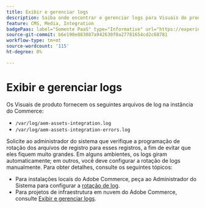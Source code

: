 ```yaml
---
title: Exibir e gerenciar logs
description: Saiba onde encontrar e gerenciar logs para Visuais do produto.
feature: CMS, Media, Integration
badgePaas: label="Somente PaaS" type="Informative" url="https://experienceleague.adobe.com/pt-br/docs/commerce/user-guides/product-solutions" tooltip="Aplica-se somente a projetos do Adobe Commerce na nuvem (infraestrutura do PaaS gerenciada pela Adobe) e a projetos locais."
source-git-commit: b6e190e883087a942630f0a27781654cd2c68781
workflow-type: tm+mt
source-wordcount: '115'
ht-degree: 0%

---
```



# Exibir e gerenciar logs

Os Visuais de produto fornecem os seguintes arquivos de log na instância do Commerce:

- `/var/log/aem-assets-integration.log`
- `/var/log/aem-assets-integration-errors.log`

Solicite ao administrador do sistema que verifique a programação de rotação dos arquivos de registro para esses registros, a fim de evitar que eles fiquem muito grandes. Em alguns ambientes, os logs giram automaticamente; em outros, você deve configurar a rotação de logs manualmente.  Para obter detalhes, consulte os seguintes tópicos:

- Para instalações locais do Adobe Commerce, peça ao Administrador do Sistema para configurar a [rotação de log](https://experienceleague.adobe.com/docs/commerce-operations/installation-guide/next-steps/configuration.html?lang=pt-BR#server-settings).
- Para projetos de infraestrutura em nuvem do Adobe Commerce, consulte [Exibir e gerenciar logs](https://experienceleague.adobe.com/docs/commerce-cloud-service/user-guide/develop/test/log-locations.html?lang=pt-BR).
